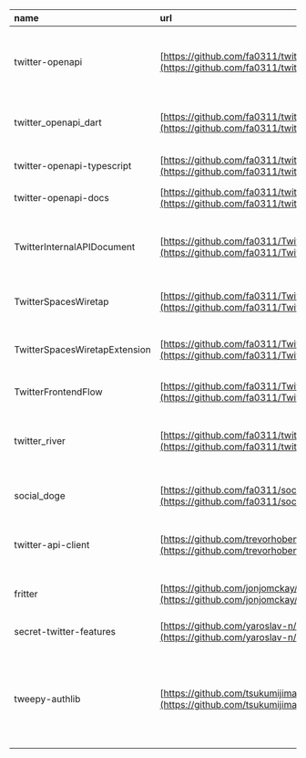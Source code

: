 | name                          | url                                                                                                                | description                                                                                                  | topics                                                             | langs      | last_commit                                                                                        | stars                                                                              |
|:------------------------------|:-------------------------------------------------------------------------------------------------------------------|:-------------------------------------------------------------------------------------------------------------|:-------------------------------------------------------------------|:-----------|:---------------------------------------------------------------------------------------------------|:-----------------------------------------------------------------------------------|
| twitter-openapi               | [https://github.com/fa0311/twitter-openapi](https://github.com/fa0311/twitter-openapi)                             | OpenAPI(Swagger) specification of Twitter Internal API                                                       | documentation, graphql, openapi, twitter, undocumented, unofficial | Python     | ![last commit](https://img.shields.io/github/commit-activity/fa0311/twitter-openapi)               | ![stars](https://img.shields.io/github/stars/fa0311/twitter-openapi)               |
| twitter_openapi_dart          | [https://github.com/fa0311/twitter_openapi_dart](https://github.com/fa0311/twitter_openapi_dart)                   | Implementation of Twitter internal API in Dart                                                               | dart, openapi, twitter, undocumented, unofficial                   | Dart       | ![last commit](https://img.shields.io/github/commit-activity/fa0311/twitter_openapi_dart)          | ![stars](https://img.shields.io/github/stars/fa0311/twitter_openapi_dart)          |
| twitter-openapi-typescript    | [https://github.com/fa0311/twitter-openapi-typescript](https://github.com/fa0311/twitter-openapi-typescript)       | Implementation of Twitter internal API in TypeScript                                                         |                                                                    | TypeScript | ![last commit](https://img.shields.io/github/commit-activity/fa0311/twitter-openapi-typescript)    | ![stars](https://img.shields.io/github/stars/fa0311/twitter-openapi-typescript)    |
| twitter-openapi-docs          | [https://github.com/fa0311/twitter-openapi-docs](https://github.com/fa0311/twitter-openapi-docs)                   |                                                                                                              |                                                                    | TypeScript | ![last commit](https://img.shields.io/github/commit-activity/fa0311/twitter-openapi-docs)          | ![stars](https://img.shields.io/github/stars/fa0311/twitter-openapi-docs)          |
| TwitterInternalAPIDocument    | [https://github.com/fa0311/TwitterInternalAPIDocument](https://github.com/fa0311/TwitterInternalAPIDocument)       | Twitter Internal API Document                                                                                | api, documentation, graphql, twitter, undocumented, unofficial     | Python     | ![last commit](https://img.shields.io/github/commit-activity/fa0311/TwitterInternalAPIDocument)    | ![stars](https://img.shields.io/github/stars/fa0311/TwitterInternalAPIDocument)    |
| TwitterSpacesWiretap          | [https://github.com/fa0311/TwitterSpacesWiretap](https://github.com/fa0311/TwitterSpacesWiretap)                   | Unofficial Spaces Client for Twitter Internal API                                                            | twitter, unofficial-apis                                           | Python     | ![last commit](https://img.shields.io/github/commit-activity/fa0311/TwitterSpacesWiretap)          | ![stars](https://img.shields.io/github/stars/fa0311/TwitterSpacesWiretap)          |
| TwitterSpacesWiretapExtension | [https://github.com/fa0311/TwitterSpacesWiretapExtension](https://github.com/fa0311/TwitterSpacesWiretapExtension) | Twitter のスペースに参加せずに試し聞きできる Chrome 拡張機能                                                                       | chrome-extension, twitter                                          | JavaScript | ![last commit](https://img.shields.io/github/commit-activity/fa0311/TwitterSpacesWiretapExtension) | ![stars](https://img.shields.io/github/stars/fa0311/TwitterSpacesWiretapExtension) |
| TwitterFrontendFlow           | [https://github.com/fa0311/TwitterFrontendFlow](https://github.com/fa0311/TwitterFrontendFlow)                     | Unofficial Client for Twitter Internal API                                                                   | twitter, twitter-bot, unofficial                                   | Python     | ![last commit](https://img.shields.io/github/commit-activity/fa0311/TwitterFrontendFlow)           | ![stars](https://img.shields.io/github/stars/fa0311/TwitterFrontendFlow)           |
| twitter_river                 | [https://github.com/fa0311/twitter_river](https://github.com/fa0311/twitter_river)                                 | Unofficial Twitter client that does not use the official API, Third-party apps to take down Elon Musk (beta) |                                                                    | Dart       | ![last commit](https://img.shields.io/github/commit-activity/fa0311/twitter_river)                 | ![stars](https://img.shields.io/github/stars/fa0311/twitter_river)                 |
| social_doge                   | [https://github.com/fa0311/social_doge](https://github.com/fa0311/social_doge)                                     | Twitter follow/follower manager(beta)                                                                        |                                                                    | Dart       | ![last commit](https://img.shields.io/github/commit-activity/fa0311/social_doge)                   | ![stars](https://img.shields.io/github/stars/fa0311/social_doge)                   |
| twitter-api-client            | [https://github.com/trevorhobenshield/twitter-api-client](https://github.com/trevorhobenshield/twitter-api-client) | Implementation of Twitter's v1, v2, and GraphQL APIs                                                         | api, async, automation, bot, client, scrape, search, twitter       | Python     | ![last commit](https://img.shields.io/github/commit-activity/trevorhobenshield/twitter-api-client) | ![stars](https://img.shields.io/github/stars/trevorhobenshield/twitter-api-client) |
| fritter                       | [https://github.com/jonjomckay/fritter](https://github.com/jonjomckay/fritter)                                     | A privacy-friendly Twitter frontend for mobile devices                                                       | android, app, ios, twitter                                         | Dart       | ![last commit](https://img.shields.io/github/commit-activity/jonjomckay/fritter)                   | ![stars](https://img.shields.io/github/stars/jonjomckay/fritter)                   |
| secret-twitter-features       | [https://github.com/yaroslav-n/secret-twitter-features](https://github.com/yaroslav-n/secret-twitter-features)     | Chrome extension to modify Twitter feature flags                                                             |                                                                    | TypeScript | ![last commit](https://img.shields.io/github/commit-activity/yaroslav-n/secret-twitter-features)   | ![stars](https://img.shields.io/github/stars/yaroslav-n/secret-twitter-features)   |
| tweepy-authlib                | [https://github.com/tsukumijima/tweepy-authlib](https://github.com/tsukumijima/tweepy-authlib)                     | Twitter Web App (Web 版公式クライアント) の内部 API を使い、Tweepy でスクリーンネームとパスワードで認証するためのライブラリ                              | api, python, reverse-engineering, tweepy, twitter                  | Python     | ![last commit](https://img.shields.io/github/commit-activity/tsukumijima/tweepy-authlib)           | ![stars](https://img.shields.io/github/stars/tsukumijima/tweepy-authlib)           |